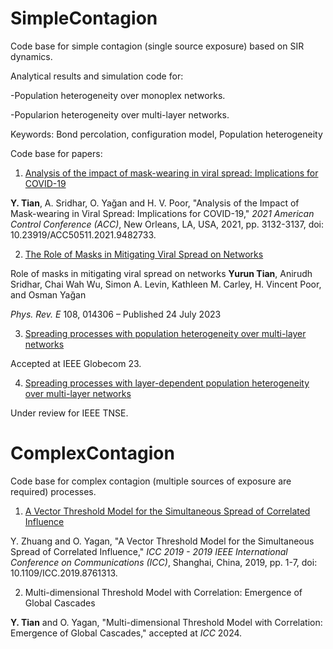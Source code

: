 # SimpleContagion

Code base for simple contagion (single source exposure) based on SIR dynamics.

Analytical results and simulation code for:

-Population heterogeneity over monoplex networks.

-Popularion heterogeneity over multi-layer networks.

Keywords:
Bond percolation, configuration model, Population heterogeneity

Code base for papers:

1. [Analysis of the impact of mask-wearing in viral spread: Implications for COVID-19](https://ieeexplore.ieee.org/abstract/document/9482733)

**Y. Tian**, A. Sridhar, O. Yağan and H. V. Poor, "Analysis of the Impact of Mask-wearing in Viral Spread: Implications for COVID-19," _2021 American Control Conference (ACC)_, New Orleans, LA, USA, 2021, pp. 3132-3137, doi: 10.23919/ACC50511.2021.9482733.

2. [The Role of Masks in Mitigating Viral Spread on Networks](https://journals.aps.org/pre/abstract/10.1103/PhysRevE.108.014306)

Role of masks in mitigating viral spread on networks
**Yurun Tian**, Anirudh Sridhar, Chai Wah Wu, Simon A. Levin, Kathleen M. Carley, H. Vincent Poor, and Osman Yağan

_Phys. Rev. E_ 108, 014306 – Published 24 July 2023


3. [Spreading processes with population heterogeneity over multi-layer networks](https://arxiv.org/abs/2211.07479)

Accepted at IEEE Globecom 23.

4. [Spreading processes with layer-dependent population heterogeneity over multi-layer networks](https://yurunt.github.io/files/Spreading_process_with_layer_depedent_population_heterogeneity.pdf)

Under review for IEEE TNSE.

# ComplexContagion

Code base for complex contagion (multiple sources of exposure are required) processes. 

1. [A Vector Threshold Model for the Simultaneous Spread of Correlated Influence](https://ieeexplore.ieee.org/abstract/document/8761313)

Y. Zhuang and O. Yagan, "A Vector Threshold Model for the Simultaneous Spread of Correlated Influence," _ICC 2019 - 2019 IEEE International Conference on Communications (ICC)_, Shanghai, China, 2019, pp. 1-7, doi: 10.1109/ICC.2019.8761313.

2. Multi-dimensional Threshold Model with Correlation: Emergence of Global Cascades
   
**Y. Tian** and O. Yagan, "Multi-dimensional Threshold Model with Correlation: Emergence of Global Cascades," accepted at _ICC_ 2024.
